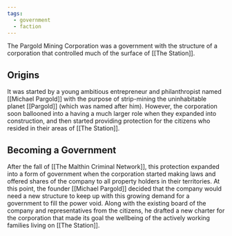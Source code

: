 ```yaml
---
tags:
  - government
  - faction
---
```

The Pargold Mining Corporation was a government with the structure of a corporation that controlled much of the surface of [[The Station]].

## Origins

It was started by a young ambitious entrepreneur and philanthropist named [[Michael Pargold]] with the purpose of strip-mining the uninhabitable planet [[Pargold]] (which was named after him). However, the corporation soon ballooned into a having a much larger role when they expanded into construction, and then started providing protection for the citizens who resided in their areas of [[The Station]]. 

## Becoming a Government

After the fall of [[The Malthin Criminal Network]], this protection expanded into a form of government when the corporation started making laws and offered shares of the company to all property holders in their territories. At this point, the founder [[Michael Pargold]] decided that the company would need a new structure to keep up with this growing demand for a government to fill the power void. Along with the existing board of the company and representatives from the citizens, he drafted a new charter for the corporation that made its goal the wellbeing of the actively working families living on [[The Station]].